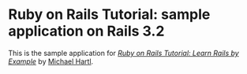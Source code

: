 # Ruby on Rails Tutorial:  sample application on Rails 3.2

This is the sample application for
[*Ruby on Rails Tutorial: Learn Rails by Example*](http://railstutorial.org/)
by [Michael Hartl](http://michaelhartl.com).

